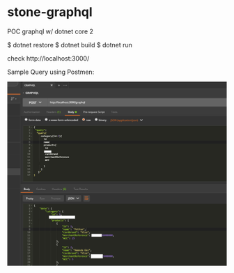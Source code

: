 # stone-graphql
POC graphql w/ dotnet core 2 

$ dotnet restore
$ dotnet build
$ dotnet run

check http://localhost:3000/

Sample Query using Postmen:

![Screenshot](graph.png)
